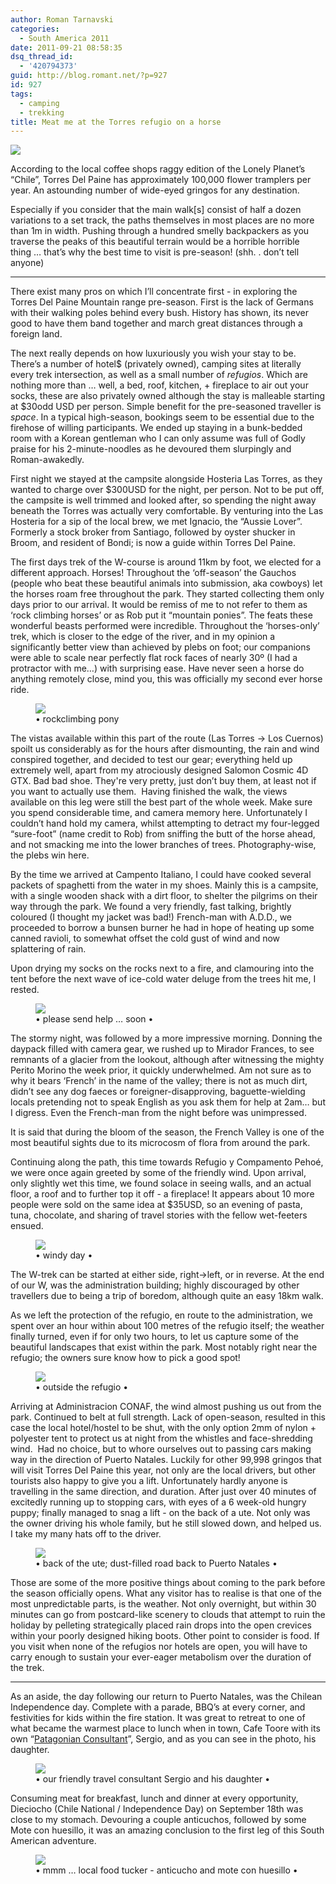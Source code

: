 ```yaml
---
author: Roman Tarnavski
categories:
  - South America 2011
date: 2011-09-21 08:58:35
dsq_thread_id:
  - '420794373'
guid: http://blog.romant.net/?p=927
id: 927
tags:
  - camping
  - trekking
title: Meat me at the Torres refugio on a horse
---
```


![](/images/2011/09/MG_7341.jpg)

According to the local coffee shops raggy edition of the Lonely Planet’s “Chile”, Torres Del Paine has approximately 100,000 flower tramplers per year. An astounding number of wide-eyed gringos for any destination.

Especially if you consider that the main walk[s] consist of half a dozen variations to a set track, the paths themselves in most places are no more than 1m in width. Pushing through a hundred smelly backpackers as you traverse the peaks of this beautiful terrain would be a horrible horrible thing … that’s why the best time to visit is pre-season! (shh. . don’t tell anyone)

***

There exist many pros on which I’ll concentrate first - in exploring the Torres Del Paine Mountain range pre-season. First is the lack of Germans with their walking poles behind every bush. History has shown, its never good to have them band together and march great distances through a foreign land.

The next really depends on how luxuriously you wish your stay to be. There’s a number of hotel$ (privately owned), camping sites at literally every trek intersection, as well as a small number of _refugios_. Which are nothing more than … well, a bed, roof, kitchen, + fireplace to air out your socks, these are also privately owned although the stay is malleable starting at $30odd USD per person. Simple benefit for the pre-seasoned traveller is _space_. In a typical high-season, bookings seem to be essential due to the firehose of willing participants. We ended up staying in a bunk-bedded room with a Korean gentleman who I can only assume was full of Godly praise for his 2-minute-noodles as he devoured them slurpingly and Roman-awakedly.

First night we stayed at the campsite alongside Hosteria Las Torres, as they wanted to charge over $300USD for the night, per person. Not to be put off, the campsite is well trimmed and looked after, so spending the night away beneath the Torres was actually very comfortable. By venturing into the Las Hosteria for a sip of the local brew, we met Ignacio, the “Aussie Lover”. Formerly a stock broker from Santiago, followed by oyster shucker in Broom, and resident of Bondi; is now a guide within Torres Del Paine.

The first days trek of the W-course is around 11km by foot, we elected for a different approach. Horses! Throughout the ‘off-season’ the Gauchos (people who beat these beautiful animals into submission, aka cowboys) let the horses roam free throughout the park. They started collecting them only days prior to our arrival. It would be remiss of me to not refer to them as ‘rock climbing horses’ or as Rob put it “mountain ponies”. The feats these wonderful beasts performed were incredible. Throughout the ‘horses-only’ trek, which is closer to the edge of the river, and in my opinion a significantly better view than achieved by plebs on foot; our companions were able to scale near perfectly flat rock faces of nearly 30º (I had a protractor with me…) with surprising ease. Have never seen a horse do anything remotely close, mind you, this was officially my second ever horse ride.

<figure>
  <img src="/images/2011/09/MG_7375.jpg">
  <figcaption>• rockclimbing pony
</figcaption>
</figure>

The vistas available within this part of the route (Las Torres -> Los Cuernos) spoilt us considerably as for the hours after dismounting, the rain and wind conspired together, and decided to test our gear; everything held up extremely well, apart from my atrociously designed Salomon Cosmic 4D GTX. Bad bad shoe. They're very pretty, just don’t buy them, at least not if you want to actually use them.  Having finished the walk, the views available on this leg were still the best part of the whole week. Make sure you spend considerable time, and camera memory here. Unfortunately I couldn’t hand hold my camera, whilst attempting to detract my four-legged “sure-foot” (name credit to Rob) from sniffing the butt of the horse ahead, and not smacking me into the lower branches of trees. Photography-wise, the plebs win here.

By the time we arrived at Campento Italiano, I could have cooked several packets of spaghetti from the water in my shoes. Mainly this is a campsite, with a single wooden shack with a dirt floor, to shelter the pilgrims on their way through the park. We found a very friendly, fast talking, brightly coloured (I thought my jacket was bad!) French-man with A.D.D., we proceeded to borrow a bunsen burner he had in hope of heating up some canned ravioli, to somewhat offset the cold gust of wind and now splattering of rain.

Upon drying my socks on the rocks next to a fire, and clamouring into the tent before the next wave of ice-cold water deluge from the trees hit me, I rested.

<figure>
  <img src="/images/2011/09/MG_7571.jpg">
  <figcaption>• please send help … soon •</figcaption>
</figure>

The stormy night, was followed by a more impressive morning. Donning the daypack filled with camera gear, we rushed up to Mirador Frances, to see remnants of a glacier from the lookout, although after witnessing the mighty Perito Morino the week prior, it quickly underwhelmed. Am not sure as to why it bears ‘French’ in the name of the valley; there is not as much dirt, didn’t see any dog faeces or foreigner-disapproving, baguette-wielding locals pretending not to speak English as you ask them for help at 2am… but I digress. Even the French-man from the night before was unimpressed.

It is said that during the bloom of the season, the French Valley is one of the most beautiful sights due to its microcosm of flora from around the park.

Continuing along the path, this time towards Refugio y Compamento Pehoé, we were once again greeted by some of the friendly wind. Upon arrival, only slightly wet this time, we found solace in seeing walls, and an actual floor, a roof and to further top it off - a fireplace! It appears about 10 more people were sold on the same idea at $35USD, so an evening of pasta, tuna, chocolate, and sharing of travel stories with the fellow wet-feeters ensued.

<figure>
  <img src="/images/2011/09/MG_7756.jpg">
  <figcaption>• windy day •</figcaption>
</figure>

The W-trek can be started at either side, right->left, or in reverse. At the end of our W, was the administration building; highly discouraged by other travellers due to being a trip of boredom, although quite an easy 18km walk.

As we left the protection of the refugio, en route to the administration, we spent over an hour within about 100 metres of the refugio itself; the weather finally turned, even if for only two hours, to let us capture some of the beautiful landscapes that exist within the park. Most notably right near the refugio; the owners sure know how to pick a good spot!

<figure>
  <img src="/images/2011/09/MG_7660.jpg">
  <figcaption>• outside the refugio •</figcaption>
</figure>

Arriving at Administracion CONAF, the wind almost pushing us out from the park. Continued to belt at full strength. Lack of open-season, resulted in this case the local hotel/hostel to be shut, with the only option 2mm of nylon + polyester tent to protect us at night from the whistles and face-shredding wind.  Had no choice, but to whore ourselves out to passing cars making way in the direction of Puerto Natales. Luckily for other 99,998 gringos that will visit Torres Del Paine this year, not only are the local drivers, but other tourists also happy to give you a lift. Unfortunately hardly anyone is travelling in the same direction, and duration. After just over 40 minutes of excitedly running up to stopping cars, with eyes of a 6 week-old hungry puppy; finally managed to snag a lift - on the back of a ute. Not only was the owner driving his whole family, but he still slowed down, and helped us. I take my many hats off to the driver.

<figure>
  <img src="/images/2011/09/MG_7805.jpg">
  <figcaption>• back of the ute; dust-filled road back to Puerto Natales •</figcaption>
</figure>

Those are some of the more positive things about coming to the park before the season officially opens. What any visitor has to realise is that one of the most unpredictable parts, is the weather. Not only overnight, but within 30 minutes can go from postcard-like scenery to clouds that attempt to ruin the holiday by pelleting strategically placed rain drops into the open crevices within your poorly designed hiking boots. Other point to consider is food. If you visit when none of the refugios nor hotels are open, you will have to carry enough to sustain your ever-eager metabolism over the duration of the trek.

***

As an aside, the day following our return to Puerto Natales, was the Chilean Independence day. Complete with a parade, BBQ’s at every corner, and festivities for kids within the fire station. It was great to retreat to one of what became the warmest place to lunch when in town, Cafe Toore with its own “[Patagonian Consultant](http://www.patagoniaconsultant.com/)”, Sergio, and as you can see in the photo, his daughter.

<figure>
  <img src="/images/2011/09/MG_7845.jpg">
  <figcaption>• our friendly travel consultant Sergio and his daughter •</figcaption>
</figure>

Consuming meat for breakfast, lunch and dinner at every opportunity, Dieciocho (Chile National / Independence Day) on September 18th was close to my stomach. Devouring a couple anticuchos, followed by some Mote con huesillo, it was an amazing conclusion to the first leg of this South American adventure.

<figure>
  <img src="/images/2011/09/anticucho.jpg">
  <figcaption>• mmm … local food tucker - anticucho and mote con huesillo •</figcaption>
</figure>